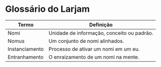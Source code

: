 # Glossário do Larjam

| Termo         | Definição                                    |
|----------------|----------------------------------------------|
| Nomi          | Unidade de informação, conceito ou padrão.   |
| Nomus         | Um conjunto de nomi alinhados.               |
| Instanciamento| Processo de ativar um nomi em um eu.         |
| Entranhamento | O enraizamento de um nomi na mente.          |
